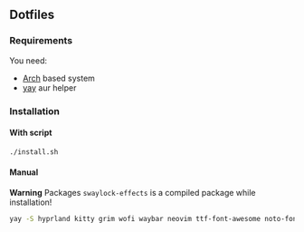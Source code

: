 ## Dotfiles

### Requirements
You need:
 - [Arch](https://wiki.archlinux.org/title/Arch-based_distributions) based system
 - [yay](https://github.com/Jguer/yay) aur helper

### Installation

#### With script

```bash
./install.sh
```

#### Manual

**Warning**
Packages `swaylock-effects` is a compiled package while installation!

```bash
yay -S hyprland kitty grim wofi waybar neovim ttf-font-awesome noto-fonts-emoji thunar thunar-volman gvfs network-manager-applet dunst hyprpaper swaylock-effects ranger ttf-hack-nerd catppuccin-gtk-theme-mocha &&  
```
